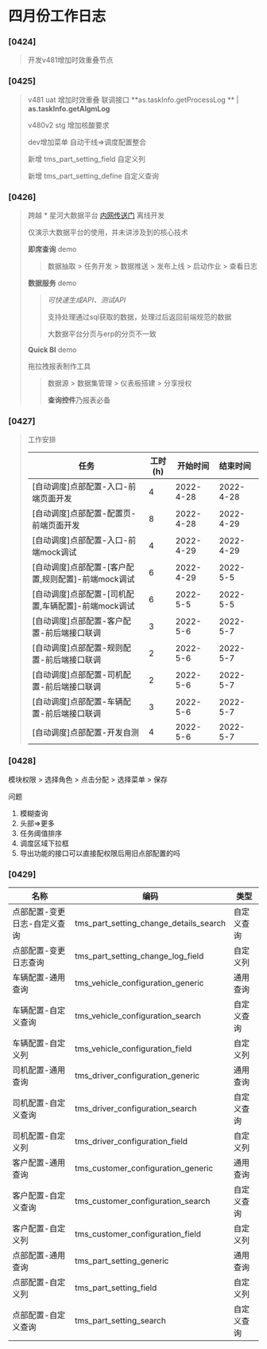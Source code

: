 # 四月份工作日志

### [0424] 

> 开发v481增加时效重叠节点

### [0425]

> v481 uat 增加时效重叠 联调接口  **as.taskInfo.getProcessLog ** |  **as.taskInfo.getAlgmLog**
>
> v480v2 stg 增加核酸要求
>
> dev增加菜单  自动干线=>调度配置整合
>
> 新增 tms_part_setting_field 自定义列
>
> 新增 tms_part_setting_define 自定义查询

### [0426]

> 跨越 * 星河大数据平台 [内网传送门](https://bdp.ky-tech.com.cn/#/index) 离线开发  
>
> 仅演示大数据平台的使用，并未讲涉及到的核心技术
>
> **即席查询** demo
>
> > 数据抽取 > 任务开发  > 数据推送 > 发布上线 > 启动作业 > 查看日志
>
> **数据服务** demo 
>
> > *可快速生成API、测试API* 
> >
> > 支持处理通过sql获取的数据，处理过后返回前端规范的数据
> >
> > 大数据平台分页与erp的分页不一致
>
> **Quick BI** demo
>
> 拖拉拽报表制作工具
>
> > 数据源 > 数据集管理 > 仪表板搭建 > 分享授权
> >
> > **查询控件**乃报表必备

### [0427]

> 
>
> 工作安排
>
> | 任务                                                | 工时(h) | 开始时间  | 结束时间  |
> | --------------------------------------------------- | ------- | --------- | :-------- |
> | [自动调度]点部配置-入口-前端页面开发                | 4       | 2022-4-28 | 2022-4-28 |
> | [自动调度]点部配置-配置页-前端页面开发              | 8       | 2022-4-28 | 2022-4-29 |
> | [自动调度]点部配置-入口-前端mock调试                | 4       | 2022-4-29 | 2022-4-29 |
> | [自动调度]点部配置-[客户配置,规则配置]-前端mock调试 | 6       | 2022-4-29 | 2022-5-5  |
> | [自动调度]点部配置-[司机配置,车辆配置]-前端mock调试 | 6       | 2022-5-5  | 2022-5-5  |
> | [自动调度]点部配置-客户配置-前后端接口联调          | 3       | 2022-5-6  | 2022-5-7  |
> | [自动调度]点部配置-规则配置-前后端接口联调          | 2       | 2022-5-6  | 2022-5-7  |
> | [自动调度]点部配置-司机配置-前后端接口联调          | 2       | 2022-5-6  | 2022-5-7  |
> | [自动调度]点部配置-车辆配置-前后端接口联调          | 3       | 2022-5-6  | 2022-5-7  |
> | [自动调度]点部配置-开发自测                         | 4       | 2022-5-6  | 2022-5-7  |

### [0428]

模块权限 > 选择角色 > 点击分配 > 选择菜单 > 保存

问题

1. 模糊查询
2. 头部=>更多
3. 任务阈值排序
4. 调度区域下拉框
5. 导出功能的接口可以直接配权限后用旧点部配置的吗

### [0429]

| 名称                         | 编码                                   | 类型       |
| ---------------------------- | -------------------------------------- | ---------- |
| 点部配置-变更日志-自定义查询 | tms_part_setting_change_details_search | 自定义查询 |
| 点部配置-变更日志查询        | tms_part_setting_change_log_field      | 自定义列   |
| 车辆配置-通用查询            | tms_vehicle_configuration_generic      | 通用查询   |
| 车辆配置-自定义查询          | tms_vehicle_configuration_search       | 自定义查询 |
| 车辆配置-自定义列            | tms_vehicle_configuration_field        | 自定义列   |
| 司机配置-通用查询            | tms_driver_configuration_generic       | 通用查询   |
| 司机配置-自定义查询          | tms_driver_configuration_search        | 自定义查询 |
| 司机配置-自定义列            | tms_driver_configuration_field         | 自定义列   |
| 客户配置-通用查询            | tms_customer_configuration_generic     | 通用查询   |
| 客户配置-自定义查询          | tms_customer_configuration_search      | 自定义查询 |
| 客户配置-自定义列            | tms_customer_configuration_field       | 自定义列   |
| 点部配置-通用查询            | tms_part_setting_generic               | 通用查询   |
| 点部配置-自定义列            | tms_part_setting_field                 | 自定义列   |
| 点部配置-自定义查询          | tms_part_setting_search                | 自定义查询 |

